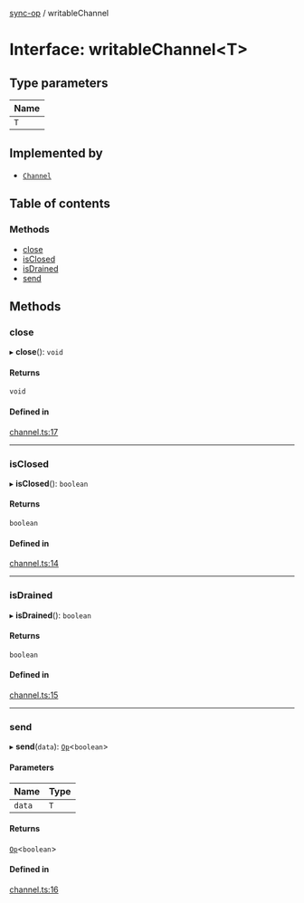 [sync-op](../README.md) / writableChannel

# Interface: writableChannel<T\>

## Type parameters

| Name |
| :------ |
| `T` |

## Implemented by

- [`Channel`](../classes/Channel.md)

## Table of contents

### Methods

- [close](writableChannel.md#close)
- [isClosed](writableChannel.md#isclosed)
- [isDrained](writableChannel.md#isdrained)
- [send](writableChannel.md#send)

## Methods

### close

▸ **close**(): `void`

#### Returns

`void`

#### Defined in

[channel.ts:17](https://github.com/dhcmrlchtdj/sync-op/blob/edd6222/src/channel.ts#L17)

___

### isClosed

▸ **isClosed**(): `boolean`

#### Returns

`boolean`

#### Defined in

[channel.ts:14](https://github.com/dhcmrlchtdj/sync-op/blob/edd6222/src/channel.ts#L14)

___

### isDrained

▸ **isDrained**(): `boolean`

#### Returns

`boolean`

#### Defined in

[channel.ts:15](https://github.com/dhcmrlchtdj/sync-op/blob/edd6222/src/channel.ts#L15)

___

### send

▸ **send**(`data`): [`Op`](../classes/Op.md)<`boolean`\>

#### Parameters

| Name | Type |
| :------ | :------ |
| `data` | `T` |

#### Returns

[`Op`](../classes/Op.md)<`boolean`\>

#### Defined in

[channel.ts:16](https://github.com/dhcmrlchtdj/sync-op/blob/edd6222/src/channel.ts#L16)
